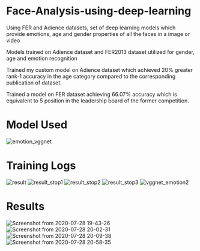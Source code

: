 # Face-Analysis-using-deep-learning
Using FER and Adience datasets, set of deep learning models which provide emotions, age and gender properties of all the faces in a image or video

Models trained on Adience dataset and FER2013 dataset utilized for gender, age and emotion recognition

Trained my custom model on Adience dataset which achieved 20% greater rank-1 accuracy in the age category
compared to the corresponding publication of dataset.


Trained a model on FER dataset achieving 66.07% accuracy which is equivalent to 5 position in the leadership board
of the former competition.

# Model Used
![emotion_vggnet](https://user-images.githubusercontent.com/56476887/94838869-d6e35d00-0433-11eb-8fdd-63ca36284bf2.png)

# Training Logs
![result](https://user-images.githubusercontent.com/56476887/94838572-6f2d1200-0433-11eb-847b-06f35ffc319b.png)
![result_stop1](https://user-images.githubusercontent.com/56476887/94838578-705e3f00-0433-11eb-96a0-8bbc0339d2df.png)
![result_stop2](https://user-images.githubusercontent.com/56476887/94838582-705e3f00-0433-11eb-907b-934d82805f20.png)
![result_stop3](https://user-images.githubusercontent.com/56476887/94838584-70f6d580-0433-11eb-9f69-aed43e9fd65d.png)
![vggnet_emotion2](https://user-images.githubusercontent.com/56476887/94838587-718f6c00-0433-11eb-8da7-612f68647315.png)

# Results
![Screenshot from 2020-07-28 19-43-26](https://user-images.githubusercontent.com/56476887/94838203-dc8c7300-0432-11eb-9ec9-6d819b250cb9.png)
![Screenshot from 2020-07-28 20-02-31](https://user-images.githubusercontent.com/56476887/94838209-de563680-0432-11eb-9aa6-640e3d91780d.png)
![Screenshot from 2020-07-28 20-09-38](https://user-images.githubusercontent.com/56476887/94838211-deeecd00-0432-11eb-9029-0407af0025a9.png)
![Screenshot from 2020-07-28 20-58-35](https://user-images.githubusercontent.com/56476887/94838214-df876380-0432-11eb-9384-f8d53dfc32ae.png)
